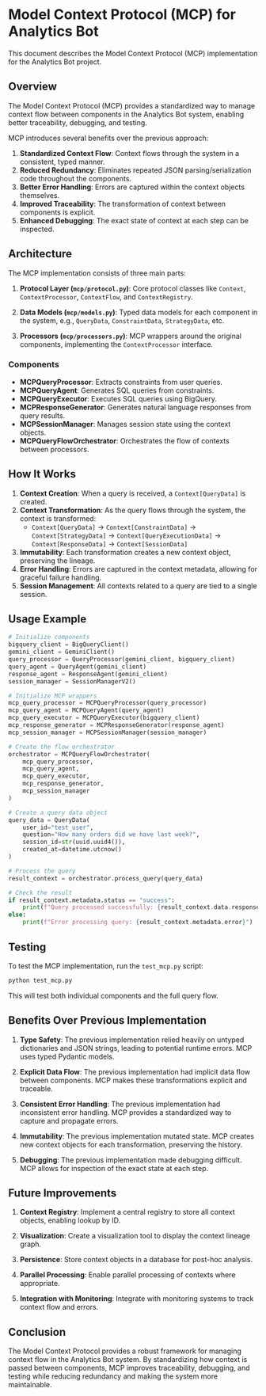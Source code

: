 # Model Context Protocol (MCP) for Analytics Bot

This document describes the Model Context Protocol (MCP) implementation for the Analytics Bot project.

## Overview

The Model Context Protocol (MCP) provides a standardized way to manage context flow between components in the Analytics Bot system, enabling better traceability, debugging, and testing.

MCP introduces several benefits over the previous approach:

1. **Standardized Context Flow**: Context flows through the system in a consistent, typed manner.
2. **Reduced Redundancy**: Eliminates repeated JSON parsing/serialization code throughout the components.
3. **Better Error Handling**: Errors are captured within the context objects themselves.
4. **Improved Traceability**: The transformation of context between components is explicit.
5. **Enhanced Debugging**: The exact state of context at each step can be inspected.

## Architecture

The MCP implementation consists of three main parts:

1. **Protocol Layer (`mcp/protocol.py`)**: Core protocol classes like `Context`, `ContextProcessor`, `ContextFlow`, and `ContextRegistry`.

2. **Data Models (`mcp/models.py`)**: Typed data models for each component in the system, e.g., `QueryData`, `ConstraintData`, `StrategyData`, etc.

3. **Processors (`mcp/processors.py`)**: MCP wrappers around the original components, implementing the `ContextProcessor` interface.

### Components

- **MCPQueryProcessor**: Extracts constraints from user queries.
- **MCPQueryAgent**: Generates SQL queries from constraints.
- **MCPQueryExecutor**: Executes SQL queries using BigQuery.
- **MCPResponseGenerator**: Generates natural language responses from query results.
- **MCPSessionManager**: Manages session state using the context objects.
- **MCPQueryFlowOrchestrator**: Orchestrates the flow of contexts between processors.

## How It Works

1. **Context Creation**: When a query is received, a `Context[QueryData]` is created.
2. **Context Transformation**: As the query flows through the system, the context is transformed:
   - `Context[QueryData]` → `Context[ConstraintData]` → `Context[StrategyData]` → `Context[QueryExecutionData]` → `Context[ResponseData]` → `Context[SessionData]`
3. **Immutability**: Each transformation creates a new context object, preserving the lineage.
4. **Error Handling**: Errors are captured in the context metadata, allowing for graceful failure handling.
5. **Session Management**: All contexts related to a query are tied to a single session.

## Usage Example

```python
# Initialize components
bigquery_client = BigQueryClient()
gemini_client = GeminiClient()
query_processor = QueryProcessor(gemini_client, bigquery_client)
query_agent = QueryAgent(gemini_client)
response_agent = ResponseAgent(gemini_client)
session_manager = SessionManagerV2()

# Initialize MCP wrappers
mcp_query_processor = MCPQueryProcessor(query_processor)
mcp_query_agent = MCPQueryAgent(query_agent)
mcp_query_executor = MCPQueryExecutor(bigquery_client)
mcp_response_generator = MCPResponseGenerator(response_agent)
mcp_session_manager = MCPSessionManager(session_manager)

# Create the flow orchestrator
orchestrator = MCPQueryFlowOrchestrator(
    mcp_query_processor,
    mcp_query_agent,
    mcp_query_executor,
    mcp_response_generator,
    mcp_session_manager
)

# Create a query data object
query_data = QueryData(
    user_id="test_user",
    question="How many orders did we have last week?",
    session_id=str(uuid.uuid4()),
    created_at=datetime.utcnow()
)

# Process the query
result_context = orchestrator.process_query(query_data)

# Check the result
if result_context.metadata.status == "success":
    print(f"Query processed successfully: {result_context.data.response.summary}")
else:
    print(f"Error processing query: {result_context.metadata.error}")
```

## Testing

To test the MCP implementation, run the `test_mcp.py` script:

```bash
python test_mcp.py
```

This will test both individual components and the full query flow.

## Benefits Over Previous Implementation

1. **Type Safety**: The previous implementation relied heavily on untyped dictionaries and JSON strings, leading to potential runtime errors. MCP uses typed Pydantic models.

2. **Explicit Data Flow**: The previous implementation had implicit data flow between components. MCP makes these transformations explicit and traceable.

3. **Consistent Error Handling**: The previous implementation had inconsistent error handling. MCP provides a standardized way to capture and propagate errors.

4. **Immutability**: The previous implementation mutated state. MCP creates new context objects for each transformation, preserving the history.

5. **Debugging**: The previous implementation made debugging difficult. MCP allows for inspection of the exact state at each step.

## Future Improvements

1. **Context Registry**: Implement a central registry to store all context objects, enabling lookup by ID.

2. **Visualization**: Create a visualization tool to display the context lineage graph.

3. **Persistence**: Store context objects in a database for post-hoc analysis.

4. **Parallel Processing**: Enable parallel processing of contexts where appropriate.

5. **Integration with Monitoring**: Integrate with monitoring systems to track context flow and errors.

## Conclusion

The Model Context Protocol provides a robust framework for managing context flow in the Analytics Bot system. By standardizing how context is passed between components, MCP improves traceability, debugging, and testing while reducing redundancy and making the system more maintainable. 